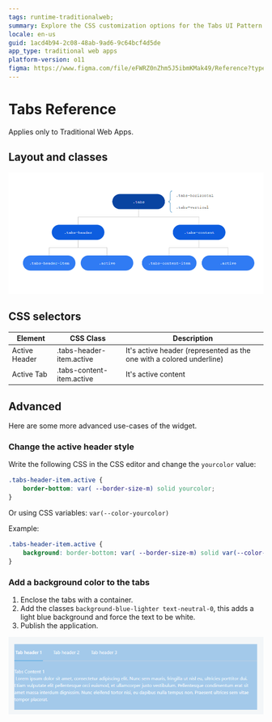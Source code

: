 ```yaml
---
tags: runtime-traditionalweb; 
summary: Explore the CSS customization options for the Tabs UI Pattern in OutSystems 11 (O11) for Traditional Web Apps.
locale: en-us
guid: 1acd4b94-2c08-48ab-9ad6-9c64bcf4d5de
app_type: traditional web apps
platform-version: o11
figma: https://www.figma.com/file/eFWRZ0nZhm5J5ibmKMak49/Reference?type=design&node-id=615%3A581&mode=design&t=Cx8ecjAITJrQMvRn-1
---
```


# Tabs Reference

<div class="info" markdown="1">

Applies only to Traditional Web Apps.

</div>

## Layout and classes

![Diagram showing the layout and classes of the Tabs UI Pattern in a traditional web app](images/tabs-5-diag.png "Tabs Layout Diagram")

## CSS selectors

| **Element** |  **CSS Class** |  **Description**  |
| ---|---|---  
| Active Header |  .tabs-header-item.active |  It's active header (represented as the one with a colored underline)  |
| Active Tab  |  .tabs-content-item.active  |  It's active content  |
  
## Advanced

Here are some more advanced use-cases of the widget.

### Change the active header style

Write the following CSS in the CSS editor and change the `yourcolor` value:

```css
.tabs-header-item.active {
    border-bottom: var( --border-size-m) solid yourcolor;
}
```

Or using CSS variables: `var(--color-yourcolor)`

Example:

```css
.tabs-header-item.active {
    background: border-bottom: var( --border-size-m) solid var(--color-red)
}
```

### Add a background color to the tabs

1. Enclose the tabs with a container.
1. Add the classes `background-blue-lighter text-neutral-0`, this adds a light blue background and force the text to be white.
1. Publish the application.

![Example of tabs with a custom active header style and a light blue background color](images/tabs-6.png "Styled Tabs Example")
